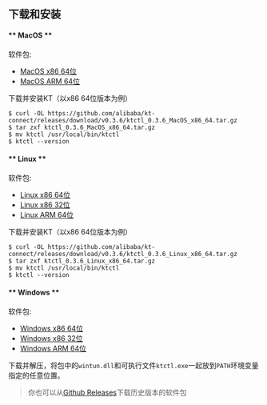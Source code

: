 下载和安装
---

<!-- tabs:start -->

#### ** MacOS **

软件包:

* [MacOS x86 64位](https://github.com/alibaba/kt-connect/releases/download/v0.3.6/ktctl_0.3.6_MacOS_x86_64.tar.gz)
* [MacOS ARM 64位](https://github.com/alibaba/kt-connect/releases/download/v0.3.6/ktctl_0.3.6_MacOS_arm_64.tar.gz)

下载并安装KT（以x86 64位版本为例）

```
$ curl -OL https://github.com/alibaba/kt-connect/releases/download/v0.3.6/ktctl_0.3.6_MacOS_x86_64.tar.gz
$ tar zxf ktctl_0.3.6_MacOS_x86_64.tar.gz
$ mv ktctl /usr/local/bin/ktctl
$ ktctl --version
```

#### ** Linux **

软件包:

* [Linux x86 64位](https://github.com/alibaba/kt-connect/releases/download/v0.3.6/ktctl_0.3.6_Linux_x86_64.tar.gz)
* [Linux x86 32位](https://github.com/alibaba/kt-connect/releases/download/v0.3.6/ktctl_0.3.6_linux_i386.tar.gz)
* [Linux ARM 64位](https://github.com/alibaba/kt-connect/releases/download/v0.3.6/ktctl_0.3.6_Linux_arm_64.tar.gz)

下载并安装KT（以x86 64位版本为例）

```
$ curl -OL https://github.com/alibaba/kt-connect/releases/download/v0.3.6/ktctl_0.3.6_Linux_x86_64.tar.gz
$ tar zxf ktctl_0.3.6_Linux_x86_64.tar.gz
$ mv ktctl /usr/local/bin/ktctl
$ ktctl --version
```

#### ** Windows **

软件包:

* [Windows x86 64位](https://github.com/alibaba/kt-connect/releases/download/v0.3.6/ktctl_0.3.6_Windows_x86_64.zip)
* [Windows x86 32位](https://github.com/alibaba/kt-connect/releases/download/v0.3.6/ktctl_0.3.6_Windows_i386.zip)
* [Windows ARM 64位](https://github.com/alibaba/kt-connect/releases/download/v0.3.6/ktctl_0.3.6_Windows_arm_64.zip)

下载并解压，将包中的`wintun.dll`和可执行文件`ktctl.exe`一起放到`PATH`环境变量指定的任意位置。

<!-- tabs:end -->

> 你也可以从[Github Releases](https://github.com/alibaba/kt-connect/releases)下载历史版本的软件包
